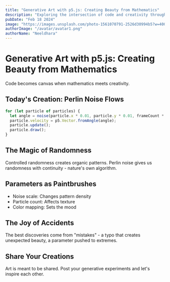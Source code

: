 ```yaml
---
title: "Generative Art with p5.js: Creating Beauty from Mathematics"
description: "Exploring the intersection of code and creativity through generative art experiments."
pubDate: "Feb 18 2024"
image: "https://images.unsplash.com/photo-1561070791-2526d30994b5?w=400&auto=format&fit=crop&q=60"
authorImage: "/avatar/avatar1.png"
authorName: "Neeldhara"
---
```


# Generative Art with p5.js: Creating Beauty from Mathematics

Code becomes canvas when mathematics meets creativity.

## Today's Creation: Perlin Noise Flows

```javascript
for (let particle of particles) {
  let angle = noise(particle.x * 0.01, particle.y * 0.01, frameCount * 0.001) * TWO_PI;
  particle.velocity = p5.Vector.fromAngle(angle);
  particle.update();
  particle.draw();
}
```

## The Magic of Randomness

Controlled randomness creates organic patterns. Perlin noise gives us randomness with continuity - nature's own algorithm.

## Parameters as Paintbrushes

- Noise scale: Changes pattern density
- Particle count: Affects texture
- Color mapping: Sets the mood

## The Joy of Accidents

The best discoveries come from "mistakes" - a typo that creates unexpected beauty, a parameter pushed to extremes.

## Share Your Creations

Art is meant to be shared. Post your generative experiments and let's inspire each other.
